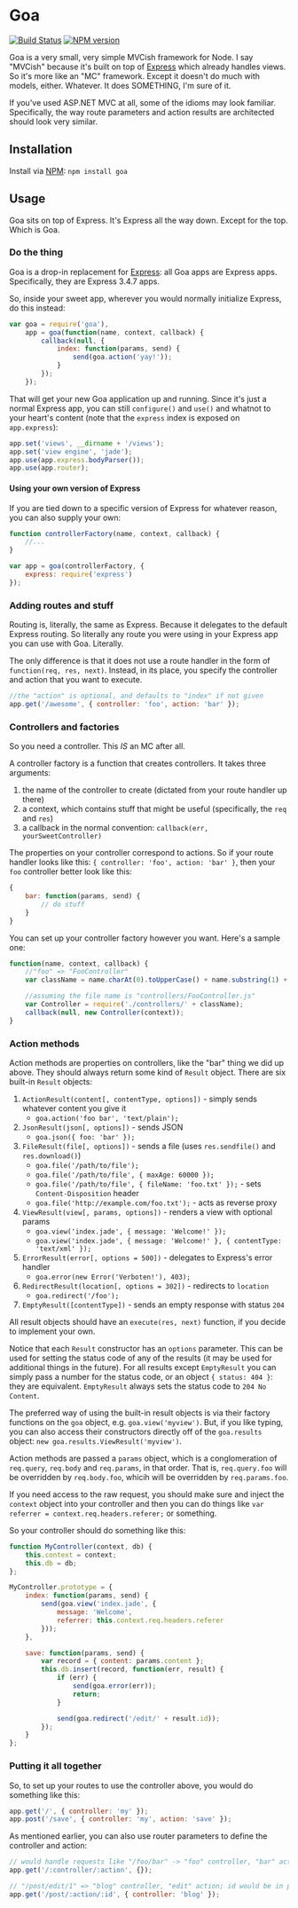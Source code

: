 # Goa

[![Build Status](https://travis-ci.org/tmont/goa.png)](https://travis-ci.org/tmont/goa)
[![NPM version](https://badge.fury.io/js/goa.png)](http://badge.fury.io/js/goa)

Goa is a very small, very simple MVCish framework for Node. I say
"MVCish" because it's built on top of [Express](http://expressjs.com/)
which already handles views. So it's more like an "MC" framework.
Except it doesn't do much with models, either. Whatever. It does
SOMETHING, I'm sure of it.

If you've used ASP.NET MVC at all, some of the idioms may look familiar.
Specifically, the way route parameters and action results are architected
should look very similar.

## Installation
Install via [NPM](https://github.com/isaacs/npm): `npm install goa`

## Usage
Goa sits on top of Express. It's Express all the way down. Except for the top.
Which is Goa.

### Do the thing
Goa is a drop-in replacement for [Express](https://github.com/visionmedia/express):
all Goa apps are Express apps. Specifically, they are Express 3.4.7 apps.

So, inside your sweet app, wherever you would normally initialize Express, do this
instead:

```javascript
var goa = require('goa'),
	app = goa(function(name, context, callback) {
		callback(null, {
			index: function(params, send) {
				send(goa.action('yay!'));
			}
		});
	});
```

That will get your new Goa application up and running. Since it's just a normal
Express app, you can still `configure()` and `use()` and whatnot to your
heart's content (note that the `express` index is exposed on `app.express`):

```javascript
app.set('views', __dirname + '/views');
app.set('view engine', 'jade');
app.use(app.express.bodyParser());
app.use(app.router);
```

#### Using your own version of Express
If you are tied down to a specific version of Express for whatever reason,
you can also supply your own:

```javascript
function controllerFactory(name, context, callback) {
	//...
}

var app = goa(controllerFactory, {
	express: require('express')
});
```

### Adding routes and stuff
Routing is, literally, the same as Express. Because it delegates to the
default Express routing. So literally any route you were using in your
Express app you can use with Goa. Literally.

The only difference is that it does not use a route handler in the form
of `function(req, res, next)`. Instead, in its place, you specify the
controller and action that you want to execute.

```javascript
//the "action" is optional, and defaults to "index" if not given
app.get('/awesome', { controller: 'foo', action: 'bar' });
```

### Controllers and factories
So you need a controller. This *IS* an MC after all.

A controller factory is a function that creates controllers. It
takes three arguments:

1. the name of the controller to create (dictated from your route handler up there)
2. a context, which contains stuff that might be useful (specifically, the `req` and `res`)
3. a callback in the normal convention: `callback(err, yourSweetController)`

The properties on your controller correspond to actions. So if your
route handler looks like this: `{ controller: 'foo', action: 'bar' }`,
then your `foo` controller better look like this:

```javascript
{
	bar: function(params, send) {
		// do stuff
	}
}
```

You can set up your controller factory however you want. Here's a sample one:

```javascript
function(name, context, callback) {
	//"foo" => "FooController"
	var className = name.charAt(0).toUpperCase() + name.substring(1) + 'Controller';

	//assuming the file name is "controllers/FooController.js"
	var Controller = require('./controllers/' + className);
	callback(null, new Controller(context));
}
```

### Action methods
Action methods are properties on controllers, like the "bar" thing we did up
above. They should always return some kind of `Result` object. There are six
built-in `Result` objects:

1. `ActionResult(content[, contentType, options])` - simply sends whatever content you give it
	* `goa.action('foo bar', 'text/plain');`
2. `JsonResult(json[, options])` - sends JSON
	* `goa.json({ foo: 'bar' });`
3. `FileResult(file[, options])` - sends a file (uses `res.sendfile()` and `res.download()`)
	* `goa.file('/path/to/file');`
	* `goa.file('/path/to/file', { maxAge: 60000 });`
	* `goa.file('/path/to/file', { fileName: 'foo.txt' });` - sets `Content-Disposition` header
	* `goa.file('http://example.com/foo.txt');` - acts as reverse proxy
4. `ViewResult(view[, params, options])` - renders a view with optional params
	* `goa.view('index.jade', { message: 'Welcome!' });`
	* `goa.view('index.jade', { message: 'Welcome!' }, { contentType: 'text/xml' });`
5. `ErrorResult(error[, options = 500])` - delegates to Express's error handler
	* `goa.error(new Error('Verboten!'), 403);`
6. `RedirectResult(location[, options = 302])` - redirects to `location`
	* `goa.redirect('/foo');`
7. `EmptyResult([contentType])` - sends an empty response with status `204`

All result objects should have an `execute(res, next)` function, if you decide to
implement your own.

Notice that each `Result` constructor has an `options` parameter. This can
be used for setting the status code of any of the results (it may be used
for additional things in the future). For all results except `EmptyResult`
you can simply pass a number for the status code, or an object `{ status: 404 }`:
they are equivalent. `EmptyResult` always sets the status code to `204 No Content`.

The preferred way of using the built-in result objects is via their factory
functions on the `goa` object, e.g. `goa.view('myview')`. But, if you like
typing, you can also access their constructors directly off of the
`goa.results` object: `new goa.results.ViewResult('myview')`.

Action methods are passed a `params` object, which is a conglomeration of `req.query`,
`req.body` and `req.params`, in that order. That is, `req.query.foo` will be overridden
by `req.body.foo`, whicih will be overridden by `req.params.foo`.

If you need access to the raw request, you should make sure and inject
the `context` object into your controller and then you can do things like
`var referrer = context.req.headers.referer;` or something.

So your controller should do something like this:

```javascript
function MyController(context, db) {
	this.context = context;
	this.db = db;
};

MyController.prototype = {
	index: function(params, send) {
		send(goa.view('index.jade', {
			message: 'Welcome',
			referrer: this.context.req.headers.referer
		}));
	},

	save: function(params, send) {
		var record = { content: params.content };
		this.db.insert(record, function(err, result) {
			if (err) {
				send(goa.error(err));
				return;
			}

			send(goa.redirect('/edit/' + result.id));
		});
	}
};
```

### Putting it all together
So, to set up your routes to use the controller above, you would do something like this:

```javascript
app.get('/', { controller: 'my' });
app.post('/save', { controller: 'my', action: 'save' });
```

As mentioned earlier, you can also use router parameters to define the
controller and action:

```javascript
// would handle requests like "/foo/bar" -> "foo" controller, "bar" action
app.get('/:controller/:action', {});

// "/post/edit/1" => "blog" controller, "edit" action; id would be in params.id
app.get('/post/:action/:id', { controller: 'blog' });
```
